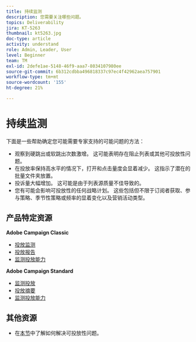 ```yaml
---
title: 持续监测
description: 您需要关注哪些问题。
topics: Deliverability
jira: KT-5263
thumbnail: kt5263.jpg
doc-type: article
activity: understand
role: Admin, Leader, User
level: Beginner
team: TM
exl-id: 2defe1ae-5148-46f9-aaa7-8034107980ee
source-git-commit: 6b312cdbba496818337c97ec4f42962aea757901
workflow-type: tm+mt
source-wordcount: '155'
ht-degree: 21%

---
```


# 持续监测

下面是一些帮助确定您可能需要专家支持的可能问题的方法：

* 观察到硬跳出或软跳出次数激增。 这可能表明存在阻止列表或其他可投放性问题。
* 在投放率保持高水平的情况下，打开和点击量度会显着减少。 这指示了潜在的批量文件夹放置。
* 投诉量大幅增加。 这可能是由于列表源质量不佳导致的。
* 您有可能会影响可投放性的任何战略计划。 这些包括但不限于订阅者获取、参与策略、季节性策略或频率的显着变化以及营销活动类型。

## 产品特定资源

**Adobe Campaign Classic**

* [投放监测](https://experienceleague.adobe.com/docs/campaign-classic/using/sending-messages/monitoring-deliveries/about-delivery-monitoring.html?lang=zh-Hans)
* [投放报告](https://experienceleague.adobe.com/docs/campaign-classic/using/reporting/reports-on-deliveries/delivery-reports.html?lang=zh-Hans)
* [监测投放能力](https://experienceleague.adobe.com/docs/campaign-classic/using/sending-messages/deliverability-management/monitoring-deliverability.html?lang=zh-Hans)

**Adobe Campaign Standard**

* [监测投放](https://experienceleague.adobe.com/docs/campaign-standard/using/testing-and-sending/monitoring-messages/monitoring-a-delivery.html?lang=zh-Hans)
* [投放摘要](https://experienceleague.adobe.com/docs/campaign-standard/using/reporting/list-of-reports/delivery-summary.html)
* [监测投放能力](https://experienceleague.adobe.com/docs/campaign-standard/using/testing-and-sending/managing-deliverability/monitor-deliverability.html?lang=zh-Hans#testing-and-sending)

## 其他资源

* 在[本节](/help/additional-resources/troubleshooting.md)中了解如何解决可投放性问题。
